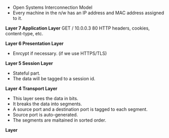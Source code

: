 * Open Systems Interconnection Model
* Every machine in the n/w has an IP address and MAC address assigned to it.

**Layer 7 Application Layer**
GET / 10.0.0.3 80
HTTP headers, cookies, content-type, etc. 

**Layer 6 Presentation Layer**
* Enrcypt if necessary. (if we use HTTPS/TLS)

**Layer 5 Session Layer**
* Stateful part.
* The data will be tagged to a session id.

**Layer 4 Transport Layer**
* This layer sees the data in bits.
* It breaks the data into segments.
* A source port and a destination port is tagged to each segment.
* Source port is auto-generated.
* The segments are maitained in sorted order.

**Layer**